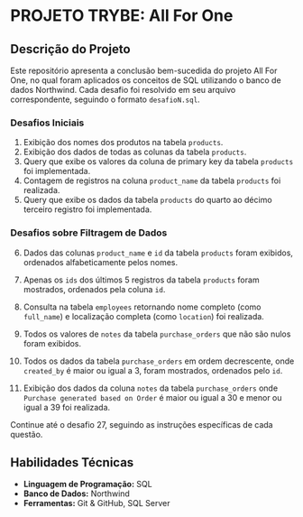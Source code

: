 # PROJETO TRYBE: All For One

## Descrição do Projeto
Este repositório apresenta a conclusão bem-sucedida do projeto All For One, no qual foram aplicados os conceitos de SQL utilizando o banco de dados Northwind. Cada desafio foi resolvido em seu arquivo correspondente, seguindo o formato `desafioN.sql`.

### Desafios Iniciais
1. Exibição dos nomes dos produtos na tabela `products`.
2. Exibição dos dados de todas as colunas da tabela `products`.
3. Query que exibe os valores da coluna de primary key da tabela `products` foi implementada.
4. Contagem de registros na coluna `product_name` da tabela `products` foi realizada.
5. Query que exibe os dados da tabela `products` do quarto ao décimo terceiro registro foi implementada.

### Desafios sobre Filtragem de Dados
6. Dados das colunas `product_name` e `id` da tabela `products` foram exibidos, ordenados alfabeticamente pelos nomes.
7. Apenas os `ids` dos últimos 5 registros da tabela `products` foram mostrados, ordenados pela coluna `id`.
8. Consulta na tabela `employees` retornando nome completo (como `full_name`) e localização completa (como `location`) foi realizada.

9. Todos os valores de `notes` da tabela `purchase_orders` que não são nulos foram exibidos.
10. Todos os dados da tabela `purchase_orders` em ordem decrescente, onde `created_by` é maior ou igual a 3, foram mostrados, ordenados pelo `id`.
11. Exibição dos dados da coluna `notes` da tabela `purchase_orders` onde `Purchase generated based on Order` é maior ou igual a 30 e menor ou igual a 39 foi realizada.

Continue até o desafio 27, seguindo as instruções específicas de cada questão.

## Habilidades Técnicas
- **Linguagem de Programação:** SQL
- **Banco de Dados:** Northwind
- **Ferramentas:** Git & GitHub, SQL Server
